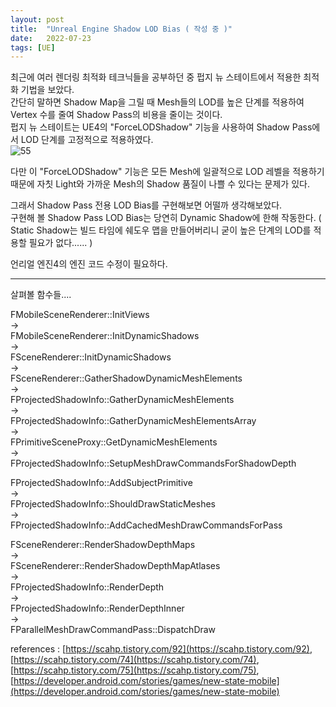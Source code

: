 ```yaml
---
layout: post
title:  "Unreal Engine Shadow LOD Bias ( 작성 중 )"
date:   2022-07-23
tags: [UE]
---         
```

                
최근에 여러 렌더링 최적화 테크닉들을 공부하던 중 펍지 뉴 스테이트에서 적용한 최적화 기법을 보았다.         
간단히 말하면 Shadow Map을 그릴 때 Mesh들의 LOD를 높은 단계를 적용하여 Vertex 수를 줄여 Shadow Pass의 비용을 줄이는 것이다.          
펍지 뉴 스테이트는 UE4의 "ForceLODShadow" 기능을 사용하여 Shadow Pass에서 LOD 단계를 고정적으로 적용하였다.         
![55](https://user-images.githubusercontent.com/33873804/180611658-42c14282-fbe6-4287-9dc2-929a0923873e.png)            
               
다만 이 "ForceLODShadow" 기능은 모든 Mesh에 일괄적으로 LOD 레벨을 적용하기 때문에 자칫 Light와 가까운 Mesh의 Shadow 품질이 나쁠 수 있다는 문제가 있다.        

그래서 Shadow Pass 전용 LOD Bias를 구현해보면 어떨까 생각해보았다.       
구현해 볼 Shadow Pass LOD Bias는 당연히 Dynamic Shadow에 한해 작동한다. ( Static Shadow는 빌드 타임에 쉐도우 맵을 만들어버리니 굳이 높은 단계의 LOD를 적용할 필요가 없다...... )        
           
언리얼 엔진4의 엔진 코드 수정이 필요하다.               
                                   
----------------------------------------------
                                   
살펴볼 함수들....                                   
                                   
FMobileSceneRenderer::InitViews                                   
->                                   
FMobileSceneRenderer::InitDynamicShadows                                   
->                                   
FSceneRenderer::InitDynamicShadows                                   
->                                   
FSceneRenderer::GatherShadowDynamicMeshElements                                   
->                                   
FProjectedShadowInfo::GatherDynamicMeshElements                                   
->                                   
FProjectedShadowInfo::GatherDynamicMeshElementsArray                                   
->                                   
FPrimitiveSceneProxy::GetDynamicMeshElements                                   
->                                   
FProjectedShadowInfo::SetupMeshDrawCommandsForShadowDepth                                   
                                   
                                   
FProjectedShadowInfo::AddSubjectPrimitive                                   
->                                   
FProjectedShadowInfo::ShouldDrawStaticMeshes                                   
->                                   
FProjectedShadowInfo::AddCachedMeshDrawCommandsForPass                                   
                                   
                                   
FSceneRenderer::RenderShadowDepthMaps                                   
->                                   
FSceneRenderer::RenderShadowDepthMapAtlases                                   
->                                   
FProjectedShadowInfo::RenderDepth                                   
->                                   
FProjectedShadowInfo::RenderDepthInner                                   
->                                   
FParallelMeshDrawCommandPass::DispatchDraw                                   
                                   
                                   
references : [https://scahp.tistory.com/92](https://scahp.tistory.com/92), [https://scahp.tistory.com/74](https://scahp.tistory.com/74), [https://scahp.tistory.com/75](https://scahp.tistory.com/75), [https://developer.android.com/stories/games/new-state-mobile](https://developer.android.com/stories/games/new-state-mobile)          